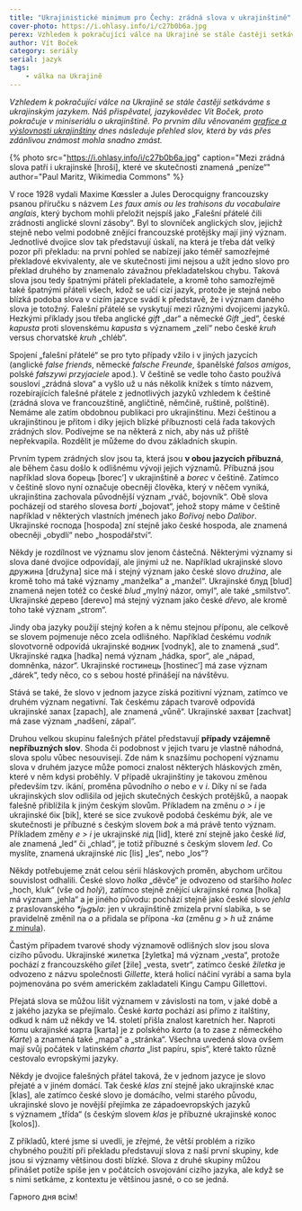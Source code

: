 ```yaml
---
title: "Ukrajinistické minimum pro Čechy: zrádná slova v ukrajinštině"
cover-photo: https://i.ohlasy.info/i/c27b0b6a.jpg
perex: Vzhledem k pokračující válce na Ukrajině se stále častěji setkáváme s ukrajinským jazykem. Náš přispěvatel, jazykovědec Vít Boček, pokračuje v miniseriálu o ukrajinštině.
author: Vít Boček
category: seriály
serial: jazyk
tags:
    - válka na Ukrajině
---
```


*Vzhledem k pokračující válce na Ukrajině se stále častěji setkáváme s ukrajinským jazykem. Náš přispěvatel, jazykovědec Vít Boček, proto pokračuje v miniseriálu o ukrajinštině. Po prvním dílu věnovaném [grafice a výslovnosti ukrajinštiny](https://ohlasy.info/clanky/2022/05/ukrajinska-grafika.html) dnes následuje přehled slov, která by vás přes zdánlivou známost mohla snadno zmást.*

{% photo src="https://i.ohlasy.info/i/c27b0b6a.jpg" caption="Mezi zrádná slova patří i ukrajinské [hroši], které ve skutečnosti znamená „peníze“" author="Paul Maritz, Wikimedia Commons" %}

V roce 1928 vydali Maxime Kœssler a Jules Derocquigny francouzsky psanou příručku s názvem *Les faux amis ou les trahisons du vocabulaire anglais*, který bychom mohli přeložit nejspíš jako „Falešní přátelé čili zrádnosti anglické slovní zásoby“. Byl to slovníček anglických slov, jejichž stejně nebo velmi podobně znějící francouzské protějšky mají jiný význam. Jednotlivé dvojice slov tak představují úskalí, na která je třeba dát velký pozor při překladu: na první pohled se nabízejí jako téměř samozřejmé překladové ekvivalenty, ale ve skutečnosti jimi nejsou a užít jedno slovo pro překlad druhého by znamenalo závažnou překladatelskou chybu. Taková slova jsou tedy špatnými přáteli překladatele, a kromě toho samozřejmě také špatnými přáteli všech, kdož se učí cizí jazyk, protože je stejná nebo blízká podoba slova v cizím jazyce svádí k představě, že i význam daného slova je totožný. Falešní přátelé se vyskytují mezi různými dvojicemi jazyků. Hezkými příklady jsou třeba anglické *gift* „dar“ a německé *Gift* „jed“, české *kapusta* proti slovenskému *kapusta* s významem „zelí“ nebo české *kruh* versus chorvatské *kruh* „chléb“.

Spojení „falešní přátelé“ se pro tyto případy vžilo i v jiných jazycích (anglické *false friends*, německé *falsche Freunde*, španělské *falsos amigos*, polské *fałszywi przyjaciele* apod.). V češtině se vedle toho často používá sousloví „zrádná slova“ a vyšlo už u nás několik knížek s tímto názvem, rozebírajících falešné přátele z jednotlivých jazyků vzhledem k češtině (zrádná slova ve francouzštině, angličtině, němčině, ruštině, polštině). Nemáme ale zatím obdobnou publikaci pro ukrajinštinu. Mezi češtinou a ukrajinštinou je přitom i díky jejich blízké příbuznosti celá řada takových zrádných slov. Podívejme se na některá z nich, aby nás už příště nepřekvapila. Rozdělit je můžeme do dvou základních skupin.

Prvním typem zrádných slov jsou ta, která jsou **v obou jazycích příbuzná**, ale během času došlo k odlišnému vývoji jejich významů. Příbuzná jsou například slova борець [borecʼ] v ukrajinštině a *borec* v češtině. Zatímco v češtině slovo nyní označuje obecněji člověka, který v něčem vyniká, ukrajinština zachovala původnější význam „rváč, bojovník“. Obě slova pocházejí od starého slovesa *borti* „bojovat“, jehož stopy máme v češtině například v některých vlastních jménech jako *Bořivoj* nebo *Dalibor*. Ukrajinské господа [hospoda] zní stejně jako české hospoda, ale znamená obecněji „obydlí“ nebo „hospodářství“.

Někdy je rozdílnost ve významu slov jenom částečná. Některými významy si slova dané dvojice odpovídají, ale jinými už ne. Například ukrajinské slovo дружина [družyna] sice má i stejný význam jako české slovo *družina*, ale kromě toho má také významy „manželka“ a „manžel“. Ukrajinské блуд [blud] znamená nejen totéž co české *blud* „mylný názor, omyl“, ale také „smilstvo“. Ukrajinské дерево [derevo] má stejný význam jako české *dřevo*, ale kromě toho také význam „strom“.

Jindy oba jazyky použijí stejný kořen a k němu stejnou příponu, ale celkově se slovem pojmenuje něco zcela odlišného. Například českému *vodník* slovotvorně odpovídá ukrajinské водник [vodnyk], ale to znamená „sud“. Ukrajinské гадка [hadka] nemá význam „hádka, spor“, ale „nápad, domněnka, názor“. Ukrajinské гостинець [hostinecʼ] má zase význam „dárek“, tedy něco, co s sebou hosté přinášejí na návštěvu.

Stává se také, že slovo v jednom jazyce získá pozitivní význam, zatímco ve druhém význam negativní. Tak českému zápach tvarově odpovídá ukrajinské запах [zapach], ale znamená „vůně“. Ukrajinské захват [zachvat] má zase význam „nadšení, zápal“.

Druhou velkou skupinu falešných přátel představují **případy vzájemně nepříbuzných slov**. Shoda či podobnost v jejich tvaru je vlastně náhodná, slova spolu vůbec nesouvisejí. Zde nám k snazšímu pochopení významu slova v druhém jazyce může pomoci znalost některých hláskových změn, které v něm kdysi proběhly. V případě ukrajinštiny je takovou změnou především tzv. ikání, proměna původního *o* nebo *e* v *i*. Díky ní se řada ukrajinských slov odlišila od jejich skutečných českých protějšků, a naopak falešně přiblížila k jiným českým slovům. Příkladem na změnu *o > i* je ukrajinské бік [bik], které se sice zvukově podobá českému *býk*, ale ve skutečnosti je příbuzné s českým slovem *bok* a má právě tento význam. Příkladem změny *e > i* je ukrajinské лід [lid], které zní stejně jako české *lid*, ale znamená „led“ či „chlad“, je totiž příbuzné s českým slovem *led*. Co myslíte, znamená ukrajinské ліс [lis] „les“, nebo „los“?

Někdy potřebujeme znát celou sérii hláskových proměn, abychom určitou souvislost odhalili. České slovo *holka* „děvče“ je odvozeno od staršího *holec* „hoch, kluk“ (vše od *holý*), zatímco stejně znějící ukrajinské голка [holka] má význam „jehla“ a je jiného původu: pochází stejně jako české slovo *jehla* z praslovanského *\*jьgъla*: jen v ukrajinštině zmizela první slabika, *ъ* se pravidelně změnil na *o* a přidala se přípona *-ka* (změnu *g > h* už známe [z minula](https://ohlasy.info/clanky/2022/05/ukrajinska-grafika.html)).

Častým případem tvarové shody významově odlišných slov jsou slova cizího původu. Ukrajinské жилетка [žyletka] má význam „vesta“, protože pochází z francouzského *gilet* [žile] „vesta, svetr“, zatímco české *žiletka* je odvozeno z názvu společnosti *Gillette*, která holicí náčiní vyrábí a sama byla pojmenována po svém americkém zakladateli Kingu Campu Gillettovi.

Přejatá slova se můžou lišit významem v závislosti na tom, v jaké době a z jakého jazyka se přejímalo. České *karta* pochází asi přímo z italštiny, odkud k nám už někdy ve 14. století přišla znalost karetních her. Naproti tomu ukrajinské карта [karta] je z polského *karta* (a to zase z německého *Karte*) a znamená také „mapa“ a „stránka“. Všechna uvedená slova ovšem mají svůj počátek v latinském *charta* „list papíru, spis“, které takto různě cestovalo evropskými jazyky.

Někdy je dvojice falešných přátel taková, že v jednom jazyce je slovo přejaté a v jiném domácí. Tak české *klas* zní stejně jako ukrajinské клас [klas], ale zatímco české slovo je domácího, velmi starého původu, ukrajinské slovo je novější přejímka ze západoevropských jazyků s významem „třída“ (s českým slovem *klas* je příbuzné ukrajinské колос [kolos]).

Z příkladů, které jsme si uvedli, je zřejmé, že větší problém a riziko chybného použití při překladu představují slova z naší první skupiny, kde jsou si významy většinou dosti blízké. Slova z druhé skupiny můžou přinášet potíže spíše jen v počátcích osvojování cizího jazyka, ale když se s nimi setkáme, z kontextu je většinou jasné, o co se jedná.

Гарного дня всім!